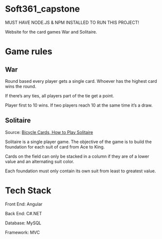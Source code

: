 # Soft361_capstone
  MUST HAVE NODE.JS & NPM INSTALLED TO RUN THIS PROJECT!
  
  Website for the card games War and Solitaire.
  
# Game rules
## War
  Round based every player gets a single card. Whoever has the highest card wins the round.
  
  If there’s any ties, all players part of the tie get a point.
  
  Player first to 10 wins. If two players reach 10 at the same time it’s a draw.
## Solitaire
  Source: [Bicycle Cards, How to Play Solitaire](https://bicyclecards.com/how-to-play/solitaire)
  
  Solitaire is a single player game. The objective of the game is to build the foundation for each suit of card from Ace to King.
  
  Cards on the field can only be stacked in a column if they are of a lower value and an alternating suit color. 
  
  Each foundation must only contain its own suit from least to greatest value.
  
 # Tech Stack
  Front End: Angular
  
  Back End: C#.NET
  
  Database: MySQL
  
  Framework: MVC
